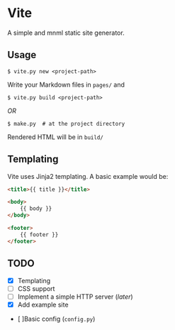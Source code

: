 # Vite
A simple and mnml static site generator.

## Usage
```console
$ vite.py new <project-path>
```
Write your Markdown files in `pages/` and  
```console
$ vite.py build <project-path>
```

*OR*

```console
$ make.py  # at the project directory
```
Rendered HTML will be in `build/`

## Templating
Vite uses Jinja2 templating. A basic example would be: 
```html
<title>{{ title }}</title>

<body>
	{{ body }}
</body>

<footer>
	{{ footer }}
</footer>
```

## TODO

- [x] Templating
- [ ] CSS support
- [ ] Implement a simple HTTP server (_later_)
- [x] Add example site
- [ ]Basic config (`config.py`)
